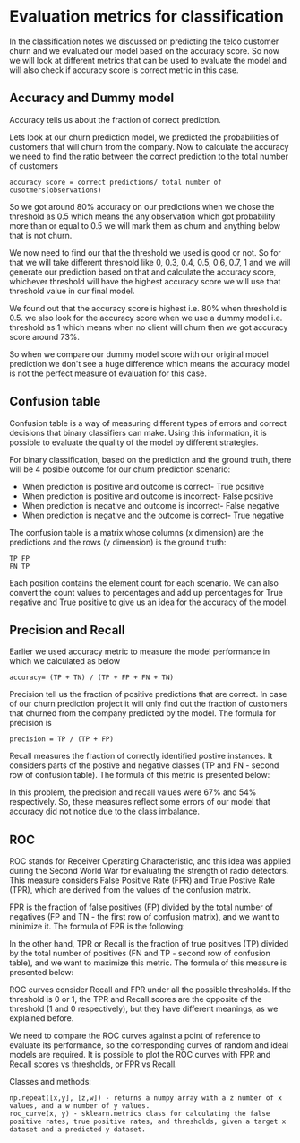 # Evaluation metrics for classification

In the classification notes we discussed on predicting the telco customer churn and we evaluated our model based on the accuracy score. So now we will look at different metrics that can be used to evaluate the model and will also check if accuracy score is correct metric in this case.

## Accuracy and Dummy model
Accuracy tells us about the fraction of correct prediction. 

Lets look at our churn prediction model, we predicted the probabilities of customers that will churn from the company. Now to calculate the accuracy we need to find the ratio between the correct prediction to the total number of customers
```
accuracy score = correct predictions/ total number of cusotmers(observations)
```

So we got around 80% accuracy on our predictions when we chose the threshold as 0.5 which means the any observation which got probability more than or equal to 0.5 we will mark them as churn and anything below that is not churn.

We now need to find our that the threshold we used is good or not. So for that we will take different threshold like 0, 0.3, 0.4, 0.5, 0.6, 0.7, 1 and we will generate our prediction based on that and calculate the accuracy score, whichever threshold will have the highest accuracy score we will use that threshold value in our final model.

We found out that the accuracy score is highest i.e. 80% when threshold is 0.5. we also look for the accuracy score when we use a dummy model i.e. threshold as 1 which means when no client will churn then we got accuracy score around 73%.

So when we compare our dummy model score with our original model prediction we don't see a huge difference which means the accuracy model is not the perfect measure of evaluation for this case.

## Confusion table
Confusion table is a way of measuring different types of errors and correct decisions that binary classifiers can make. Using this information, it is possible to evaluate the quality of the model by different strategies.

For binary classification, based on the prediction and the ground truth, there will be 4 posible outcome for our churn prediction scenario:

- When prediction is positive and outcome is correct- True positive
- When prediction is positive and outcome is incorrect- False positive
- When prediction is negative and outcome is incorrect- False negative
- When prediction is negative and the outcome is correct- True negative

The confusion table is a matrix whose columns (x dimension) are the predictions and the rows (y dimension) is the ground truth:
```
TP FP
FN TP
```
Each position contains the element count for each scenario. We can also convert the count values to percentages and add up percentages for True negative and True positive to give us an idea for the accuracy of the model.

## Precision and Recall
Earlier we used accuracy metric to measure the model performance in which we calculated as below
```
accuracy= (TP + TN) / (TP + FP + FN + TN)
```

Precision tell us the fraction of positive predictions that are correct. In case of our churn prediction project it will only find out the fraction of customers that churned from the company predicted by the model.
The formula for precision is 
```
precision = TP / (TP + FP)
```
Recall measures the fraction of correctly identified postive instances. It considers parts of the postive and negative classes (TP and FN - second row of confusion table). The formula of this metric is presented below:

In this problem, the precision and recall values were 67% and 54% respectively. So, these measures reflect some errors of our model that accuracy did not notice due to the class imbalance.

## ROC

ROC stands for Receiver Operating Characteristic, and this idea was applied during the Second World War for evaluating the strength of radio detectors. This measure considers False Positive Rate (FPR) and True Postive Rate (TPR), which are derived from the values of the confusion matrix.

FPR is the fraction of false positives (FP) divided by the total number of negatives (FP and TN - the first row of confusion matrix), and we want to minimize it. The formula of FPR is the following:

In the other hand, TPR or Recall is the fraction of true positives (TP) divided by the total number of positives (FN and TP - second row of confusion table), and we want to maximize this metric. The formula of this measure is presented below:

ROC curves consider Recall and FPR under all the possible thresholds. If the threshold is 0 or 1, the TPR and Recall scores are the opposite of the threshold (1 and 0 respectively), but they have different meanings, as we explained before.

We need to compare the ROC curves against a point of reference to evaluate its performance, so the corresponding curves of random and ideal models are required. It is possible to plot the ROC curves with FPR and Recall scores vs thresholds, or FPR vs Recall.

Classes and methods:

    np.repeat([x,y], [z,w]) - returns a numpy array with a z number of x values, and a w number of y values.
    roc_curve(x, y) - sklearn.metrics class for calculating the false positive rates, true positive rates, and thresholds, given a target x dataset and a predicted y dataset.
